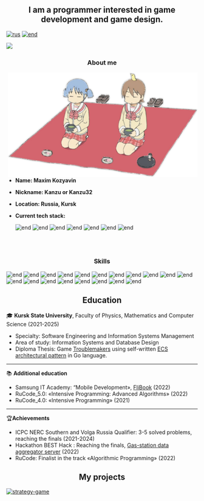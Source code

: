 <div align="center"><h2>I am a programmer interested in game development and game design.</h2></div>

[![rus](https://img.shields.io/badge/language-RUS-blue.svg)](https://github.com/Kanzu32/Kanzu32/blob/master/README.ru-RU.md)
[![end](https://img.shields.io/badge/language-ENG-red.svg)](https://github.com/Kanzu32/Kanzu32/blob/master/README.md)

![](https://komarev.com/ghpvc/?username=Kanzu32)


<div align="center"><h3>About me</h3></div>
<img src="assets/nichijou.png" width="500px" align="right">

* **Name: Maxim Kozyavin**
* **Nickname: Kanzu or Kanzu32**
* **Location: Russia, Kursk**
* **Current tech stack:**

     ![end](https://img.shields.io/badge/Unity-black?style=for-the-badge&logo=unity) ![end](https://img.shields.io/badge/C%23-purple?style=for-the-badge&logo=dotnet) ![end](https://img.shields.io/badge/Godot-white?style=for-the-badge&logo=godotengine) ![end](https://img.shields.io/badge/DGScript-white?style=for-the-badge&logo=godotengine) ![end](https://img.shields.io/badge/Git-gray?style=for-the-badge&logo=git) ![end](https://img.shields.io/badge/Aseprite-white?style=for-the-badge&logo=aseprite) ![end](https://img.shields.io/badge/Blockbench-darkblue?style=for-the-badge&logo=blockbench)

<br/>
<br/>
<div align="center"><h3>Skills</h3></div>

   ![end](https://img.shields.io/badge/Unity-gray?style=flat-square&logo=unity&logoColor=white)
   ![end](https://img.shields.io/badge/C%23-512BD4?style=flat-square&logo=dotnet&logoColor=white)
   ![end](https://img.shields.io/badge/Godot-478CBF?style=flat-square&logo=godotengine&logoColor=white)
   ![end](https://img.shields.io/badge/GDScript-darkblue?style=flat-square&logo=godotengine&logoColor=white)
   ![end](https://img.shields.io/badge/Git-F05032?style=flat-square&logo=git&logoColor=white)
   ![end](https://img.shields.io/badge/Ebitengine-orange?style=flat-square&logo=go&logoColor=white)
   ![end](https://img.shields.io/badge/Golang-00ADD8?style=flat-square&logo=go&logoColor=white)
   ![end](https://img.shields.io/badge/C++-00599C?style=flat-square&logo=cplusplus&logoColor=white)
   ![end](https://img.shields.io/badge/Python-3776AB?style=flat-square&logo=python&logoColor=white)
   ![end](https://img.shields.io/badge/JavaScript-c7b418?style=flat-square&logo=javascript&logoColor=white)
   ![end](https://img.shields.io/badge/Java-black?style=flat-square&logo=openjdk&logoColor=white)
   ![end](https://img.shields.io/badge/MongoDB-47A248?style=flat-square&logo=mongodb&logoColor=white)
   ![end](https://img.shields.io/badge/PostgreSQL-4169E1?style=flat-square&logo=postgresql&logoColor=white)
   ![end](https://img.shields.io/badge/HTML5-E34F26?style=flat-square&logo=html5&logoColor=white)
   ![end](https://img.shields.io/badge/CSS-663399?style=flat-square&logo=css&logoColor=white)
   ![end](https://img.shields.io/badge/Android-3DDC84?style=flat-square&logo=android&logoColor=white)
   ![end](https://img.shields.io/badge/Qt-41CD52?style=flat-square&logo=qt&logoColor=white)
   ![end](https://img.shields.io/badge/Assembler-black?style=flat-square)
   ![end](https://img.shields.io/badge/Arduino-00878F?style=flat-square&logo=arduino&logoColor=white)


<div align="center"><h2>Education</h2></div>

🎓 **Kursk State University**, Faculty of Physics, Mathematics and Computer Science (2021-2025)
- Specialty: Software Engineering and Information Systems Management
- Area of study: Information Systems and Database Design
- Diploma Thesis: Game [Troublemakers](https://github.com/Kanzu32/strategy-game) using self-written [ECS architectural pattern](https://github.com/Kanzu32/go-ecs) in Go language.

<hr/>

📚 **Additional education**
* Samsung IT Academy: “Mobile Development», [FliBook](https://github.com/Kanzu32/FliBook) (2022)
* RuCode_5.0: «Intensive Programming: Advanced Algorithms» (2022)
* RuCode_4.0: «Intensive Programming» (2021)

<hr/>

🏆**Achievements**
* ICPC NERC Southern and Volga Russia Qualifier: 3-5 solved problems, reaching the finals (2021-2024)
* Hackathon BEST Hack : Reaching the finals, [Gas-station data aggregator server](https://github.com/Kanzu32/FinalBestHack-2022-Kanzu) (2022)
* RuCode: Finalist in the track «Algorithmic Programming» (2022)

<div align="center"><h2>My projects</h2></div>

[![strategy-game](https://github-readme-stats.vercel.app/api/pin/?username=kanzu32&repo=strategy-game)](https://github.com/Kanzu32/strategy-game)
